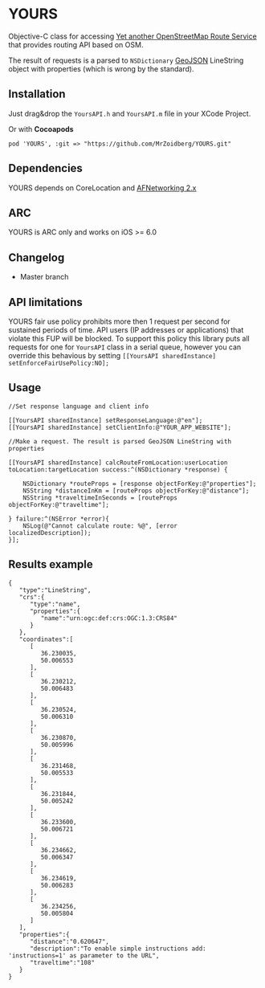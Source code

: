 YOURS
=====

Objective-C class for accessing [Yet another OpenStreetMap Route Service](http://wiki.openstreetmap.org/wiki/YOURS#API_documentation) that provides routing API based on OSM.

The result of requests is a parsed to `NSDictionary` [GeoJSON](http://geojson.org/) LineString object with properties (which is wrong by the standard).

## Installation
Just drag&drop the ```YoursAPI.h``` and ```YoursAPI.m``` file in your XCode Project. 

Or with **Cocoapods**

	pod 'YOURS', :git => "https://github.com/MrZoidberg/YOURS.git"

## Dependencies

YOURS depends on CoreLocation and [AFNetworking 2.x](https://github.com/AFNetworking/AFNetworking)

## ARC

YOURS is ARC only and works on iOS >= 6.0

## Changelog

- Master branch

## API limitations

YOURS fair use policy prohibits more then 1 request per second for sustained periods of time. API users (IP addresses or applications) that violate this FUP will be blocked. To support this policy this library puts all requests for one for `YoursAPI` class in a serial queue, however you can override this behavious by setting `[[YoursAPI sharedInstance] setEnforceFairUsePolicy:NO];`

## Usage

	//Set response language and client info

	[[YoursAPI sharedInstance] setResponseLanguage:@"en"];
    [[YoursAPI sharedInstance] setClientInfo:@"YOUR_APP_WEBSITE"];

    //Make a request. The result is parsed GeoJSON LineString with properties

    [[YoursAPI sharedInstance] calcRouteFromLocation:userLocation toLocation:targetLocation success:^(NSDictionary *response) {
                
        NSDictionary *routeProps = [response objectForKey:@"properties"];
        NSString *distanceInKm = [routeProps objectForKey:@"distance"];
        NSString *traveltimeInSeconds = [routeProps objectForKey:@"traveltime"];
                
    } failure:^(NSError *error){
        NSLog(@"Cannot calculate route: %@", [error localizedDescription]);
    }];

## Results example

	{
	   "type":"LineString",
	   "crs":{
	      "type":"name",
	      "properties":{
	         "name":"urn:ogc:def:crs:OGC:1.3:CRS84"
	      }
	   },
	   "coordinates":[
	      [
	         36.230035,
	         50.006553
	      ],
	      [
	         36.230212,
	         50.006483
	      ],
	      [
	         36.230524,
	         50.006310
	      ],
	      [
	         36.230870,
	         50.005996
	      ],
	      [
	         36.231468,
	         50.005533
	      ],
	      [
	         36.231844,
	         50.005242
	      ],
	      [
	         36.233600,
	         50.006721
	      ],
	      [
	         36.234662,
	         50.006347
	      ],
	      [
	         36.234619,
	         50.006283
	      ],
	      [
	         36.234256,
	         50.005804
	      ]
	   ],
	   "properties":{
	      "distance":"0.620647",
	      "description":"To enable simple instructions add: 'instructions=1' as parameter to the URL",
	      "traveltime":"108"
	   }
	}
